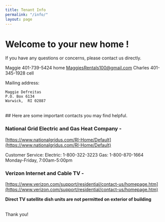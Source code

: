```yaml
---
title: Tenant Info
permalink: "/info/"
layout: page
---
```


# Welcome to your new home !

If you have any questions or concerns, please contact us directly.

Maggie    401-739-5424 home   MaggiesRentals100@gmail.com
Charles   401-345-1928 cell


Mailing address:						
```
Maggie Defreitas
P.O. Box 6134
Warwick,  RI 02887
```


<br />
## Here are some important contacts you may find helpful.

### National Grid Electric and Gas Heat Company -
[https://www.nationalgridus.com/RI-Home/Default](https://www.nationalgridus.com/RI-Home/Default)

Customer Service:
Electric: 1-800-322-3223
Gas: 1-800-870-1664
Monday-Friday, 7:00am-5:00pm


### Verizon Internet and Cable TV -

[https://www.verizon.com/support/residential/contact-us/homepage.htm](https://www.verizon.com/support/residential/contact-us/homepage.htm)

**Direct TV satellite dish units are not permitted on exterior of building**

<br />
Thank you!
